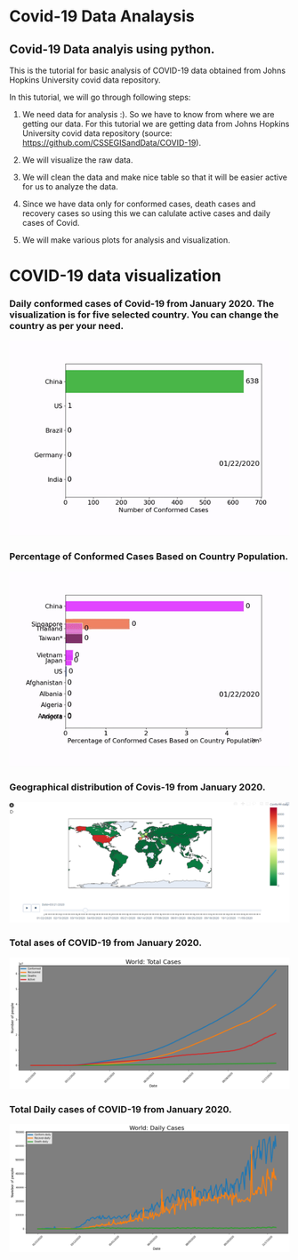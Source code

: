 # Covid-19 Data Analaysis
## Covid-19 Data analyis using python.

This is the tutorial for basic analysis of COVID-19 data obtained from Johns Hopkins University covid data repository.

In this tutorial, we will go through following steps:

1)  We need data for analysis :). So we have to know from where we are getting our data. For this tutorial we are getting data from Johns Hopkins University covid data repository (source: https://github.com/CSSEGISandData/COVID-19).

2)  We will visualize the raw data.

3) We will clean the data and make nice table so that it will be easier active for us to analyze the data.

4) Since we have data only for conformed cases, death cases and recovery cases so using this we can calulate active cases and daily cases of Covid.

5) We will make various plots for analysis and visualization.

# COVID-19 data visualization

### Daily conformed cases of Covid-19 from January 2020. The visualization is for five selected country. You can change the country as per your need.
![](figure/conformed.gif)

### Percentage of Conformed Cases Based on Country Population.
![](figure/percent_conformed.gif)

### Geographical distribution of  Covis-19 from January 2020.
![](figure/choloreopeth.PNG)

### Total ases of COVID-19 from January 2020.
![](figure/World_total_cases.png)

### Total Daily cases of COVID-19 from January 2020.
![](figure/World_Daily_cases.png)


